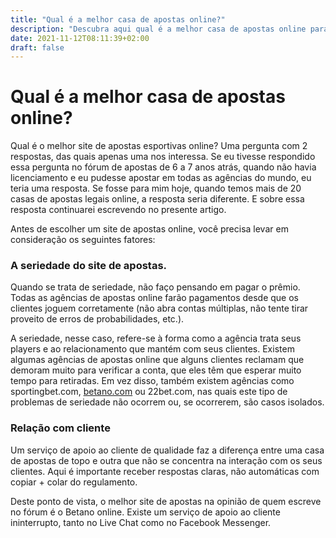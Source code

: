 ```yaml
---
title: "Qual é a melhor casa de apostas online?"
description: "Descubra aqui qual é a melhor casa de apostas online para brasileiros. Leia o artigo até o fim e descubra todos os detalhes."
date: 2021-11-12T08:11:39+02:00
draft: false
---
```


# Qual é a melhor casa de apostas online?

Qual é o melhor site de apostas esportivas online? Uma pergunta com 2 respostas, das quais apenas uma nos interessa. Se eu tivesse respondido essa pergunta no fórum de apostas de 6 a 7 anos atrás, quando não havia licenciamento e eu pudesse apostar em todas as agências do mundo, eu teria uma resposta. Se fosse para mim hoje, quando temos mais de 20 casas de apostas legais online, a resposta seria diferente. E sobre essa resposta continuarei escrevendo no presente artigo.

Antes de escolher um site de apostas online, você precisa levar em consideração os seguintes fatores:

### A seriedade do site de apostas.

Quando se trata de seriedade, não faço pensando em pagar o prêmio. Todas as agências de apostas online farão pagamentos desde que os clientes joguem corretamente (não abra contas múltiplas, não tente tirar proveito de erros de probabilidades, etc.).

A seriedade, nesse caso, refere-se à forma como a agência trata seus players e ao relacionamento que mantém com seus clientes. Existem algumas agências de apostas online que alguns clientes reclamam que demoram muito para verificar a conta, que eles têm que esperar muito tempo para retiradas. Em vez disso, também existem agências como sportingbet.com, [betano.com](https://maposta.co/cassino-online/betano/) ou 22bet.com, nas quais este tipo de problemas de seriedade não ocorrem ou, se ocorrerem, são casos isolados.


### Relação com cliente

Um serviço de apoio ao cliente de qualidade faz a diferença entre uma casa de apostas de topo e outra que não se concentra na interação com os seus clientes. Aqui é importante receber respostas claras, não automáticas com copiar + colar do regulamento.

Deste ponto de vista, o melhor site de apostas na opinião de quem escreve no fórum é o Betano online. Existe um serviço de apoio ao cliente ininterrupto, tanto no Live Chat como no Facebook Messenger.
